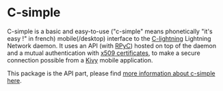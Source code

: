 # C-simple

C-simple is a basic and easy-to-use ("c-simple" means phonetically "it's easy !" in french) mobile(/desktop) interface to the [C-lightning](https://github.com/ElementsProject/lightning) Lightning Network daemon. It uses an API (with [RPyC](https://github.com/tomerfiliba/rpyc)) hosted on top of the daemon and a mutual authentication with [x509 certificates](https://en.wikipedia.org/wiki/X.509), to make a secure connection possible from a [Kivy](https://github.com/kivy/kivy) mobile application.

This package is the API part, please find [more information about c-simple here](https://github.com/darosior/c-simple).
